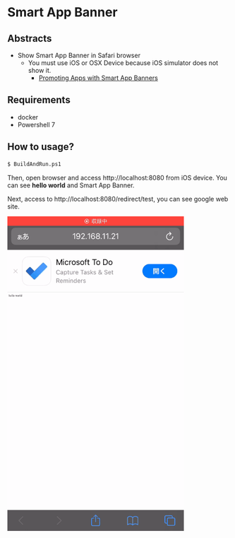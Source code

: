 # Smart App Banner

## Abstracts

* Show Smart App Banner in Safari browser
  * You must use iOS or OSX Device because iOS simulator does not show it.
    * [Promoting Apps with Smart App Banners](https://developer.apple.com/documentation/webkit/promoting_apps_with_smart_app_banners)

## Requirements

* docker
* Powershell 7

## How to usage?

````cmd
$ BuildAndRun.ps1
````

Then, open browser and access http://localhost:8080 from iOS device.
You can see **hello world** and Smart App Banner.

Next, access to http://localhost:8080/redirect/test, you can see google web site.

<img src="./images/image.gif" width="400" />